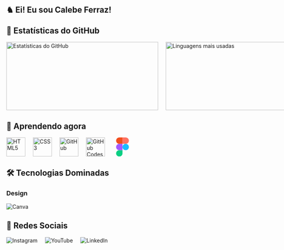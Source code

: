 ## ♞ Ei! Eu sou Calebe Ferraz! 

## 🚀 Estatísticas do GitHub

<div style="display: flex; gap: 20px; align-items: center;">
  <a href="https://github.com/calebeferrazz">
    <img height="180" width="400" src="https://github-readme-stats.vercel.app/api?username=calebeferraz&show_icons=true&theme=swift" alt="Estatísticas do GitHub" />
  </a>
  <a href="https://github.com/calebeferrazz">
    <img height="180" width="400" src="https://github-readme-stats.vercel.app/api/top-langs/?username=calebeferraz&layout=compact&langs_count=7&theme=swift" alt="Linguagens mais usadas" />
  </a>
</div>

## 🌱 Aprendendo agora

<div style="display: flex; flex-wrap: wrap; gap: 20px; align-items: center;">
  <img src="https://cdn.jsdelivr.net/gh/devicons/devicon@latest/icons/html5/html5-original.svg" alt="HTML5" height="50" />
  <img src="https://cdn.jsdelivr.net/gh/devicons/devicon@latest/icons/css3/css3-original.svg" alt="CSS3" height="50" />
  <img src="https://cdn.jsdelivr.net/gh/devicons/devicon@latest/icons/github/github-original.svg" alt="GitHub" height="50" />
  <img src="https://cdn.jsdelivr.net/gh/devicons/devicon@latest/icons/githubcodespaces/githubcodespaces-original.svg" alt="GitHub Codespaces" height="50" />
  <svg viewBox="0 0 128 128" height="50">
    <path fill="#0acf83" d="M45.5 129c11.9 0 21.5-9.6 21.5-21.5V86H45.5C33.6 86 24 95.6 24 107.5S33.6 129 45.5 129zm0 0"></path>
    <path fill="#a259ff" d="M24 64.5C24 52.6 33.6 43 45.5 43H67v43H45.5C33.6 86 24 76.4 24 64.5zm0 0"></path>
    <path fill="#f24e1e" d="M24 21.5C24 9.6 33.6 0 45.5 0H67v43H45.5C33.6 43 24 33.4 24 21.5zm0 0"></path>
    <path fill="#ff7262" d="M67 0h21.5C100.4 0 110 9.6 110 21.5S100.4 43 88.5 43H67zm0 0"></path>
    <path fill="#1abcfe" d="M110 64.5c0 11.9-9.6 21.5-21.5 21.5S67 76.4 67 64.5 76.6 43 88.5 43 110 52.6 110 64.5zm0 0"></path>
  </svg>
</div>

## 🛠 Tecnologias Dominadas

### Design

<div style="display: flex; gap: 20px; align-items: center;">
  <img src="https://img.shields.io/badge/Canva-%2300C4CC.svg?style=for-the-badge&logo=Canva&logoColor=white" alt="Canva" />
</div>

## 🔗 Redes Sociais
<div style="display: flex; gap: 20px; align-items: center;">
  <img src="https://img.shields.io/badge/Instagram-%23E4405F.svg?style=for-the-badge&logo=Instagram&logoColor=white" alt="Instagram" />
  <img src="https://img.shields.io/badge/YouTube-%23FF0000.svg?style=for-the-badge&logo=YouTube&logoColor=white" alt="YouTube" />
  <img src="https://img.shields.io/badge/linkedin-%230077B5.svg?style=for-the-badge&logo=linkedin&logoColor=white" alt="LinkedIn" />
</div>

